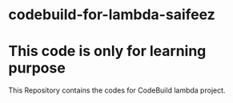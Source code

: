 # codebuild-for-lambda-saifeez
# This code is only for learning purpose	
This Repository contains the codes for CodeBuild lambda project.

